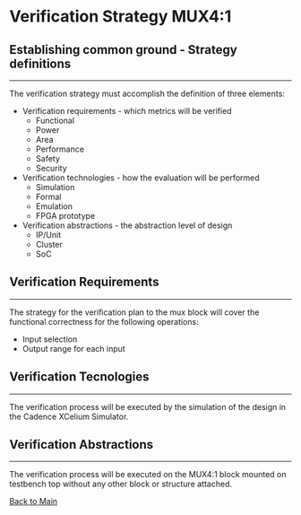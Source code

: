 # Verification Strategy MUX4:1

## Establishing common ground - Strategy definitions
----------

The verification strategy must accomplish the definition of three elements:
* Verification requirements - which metrics will be verified
    - Functional
    - Power
    - Area
    - Performance
    - Safety
    - Security
* Verification technologies - how the evaluation will be performed
    - Simulation
    - Formal
    - Emulation
    - FPGA prototype
* Verification abstractions - the abstraction level of design
    - IP/Unit
    - Cluster
    - SoC


## Verification Requirements
----------
The strategy for the verification plan to the mux block will cover the functional correctness for the following operations:
*  Input selection
*  Output range for each input

## Verification Tecnologies
----------
The verification process will be executed by the simulation of the design in the Cadence XCelium Simulator. 



## Verification Abstractions
----------
The verification process will be executed on the MUX4:1 block mounted on testbench top without any other block or structure attached. 


[Back to Main](readme.md)